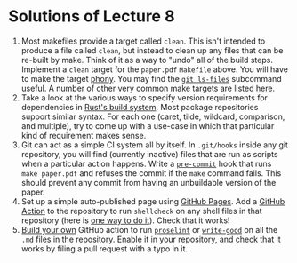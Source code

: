 # Solutions of Lecture 8

1. Most makefiles provide a target called `clean`. This isn't intended
   to produce a file called `clean`, but instead to clean up any files
   that can be re-built by make. Think of it as a way to "undo" all of
   the build steps. Implement a `clean` target for the `paper.pdf`
   `Makefile` above. You will have to make the target
   [phony](https://www.gnu.org/software/make/manual/html_node/Phony-Targets.html).
   You may find the [`git ls-files`](https://git-scm.com/docs/git-ls-files) subcommand useful.
   A number of other very common make targets are listed
   [here](https://www.gnu.org/software/make/manual/html_node/Standard-Targets.html#Standard-Targets).
2. Take a look at the various ways to specify version requirements for
   dependencies in [Rust's build
   system](https://doc.rust-lang.org/cargo/reference/specifying-dependencies.html).
   Most package repositories support similar syntax. For each one
   (caret, tilde, wildcard, comparison, and multiple), try to come up
   with a use-case in which that particular kind of requirement makes
   sense.
3. Git can act as a simple CI system all by itself. In `.git/hooks`
   inside any git repository, you will find (currently inactive) files
   that are run as scripts when a particular action happens. Write a
   [`pre-commit`](https://git-scm.com/docs/githooks#_pre_commit) hook
   that runs `make paper.pdf` and refuses the commit if the `make`
   command fails. This should prevent any commit from having an
   unbuildable version of the paper.
4. Set up a simple auto-published page using [GitHub
   Pages](https://pages.github.com/).
   Add a [GitHub Action](https://github.com/features/actions) to the
   repository to run `shellcheck` on any shell files in that
   repository (here is [one way to do
   it](https://github.com/marketplace/actions/shellcheck)). Check that
   it works!
5. [Build your
   own](https://help.github.com/en/actions/automating-your-workflow-with-github-actions/building-actions)
   GitHub action to run [`proselint`](http://proselint.com/) or
   [`write-good`](https://github.com/btford/write-good) on all the
   `.md` files in the repository. Enable it in your repository, and
   check that it works by filing a pull request with a typo in it.
